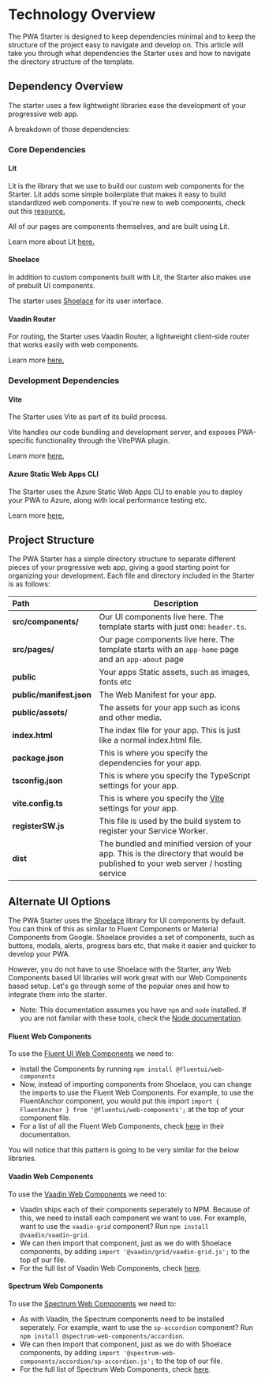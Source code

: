 # Technology Overview

The PWA Starter is designed to keep dependencies minimal and to keep the structure of the project easy to navigate and develop on. This article will take you through what dependencies the Starter uses and how to navigate the directory structure of the template.

## Dependency Overview

The starter uses a few lightweight libraries ease the development of your progressive web app. 

A breakdown of those dependencies:

### Core Dependencies

#### Lit

Lit is the library that we use to build our custom web components for the Starter. Lit adds some simple boilerplate that makes it easy to build standardized web components. 
If you're new to web components, check out this [resource.](https://developer.mozilla.org/en-US/docs/Web/Web_Components)

All of our pages are components themselves, and are built using Lit. 

Learn more about Lit [here.](https://lit.dev/)

#### Shoelace

In addition to custom components built with Lit, the Starter also makes use of prebuilt UI components.

The starter uses [Shoelace](https://shoelace.style/) for its user interface.

#### Vaadin Router

For routing, the Starter uses Vaadin Router, a lightweight client-side router that works easily with web components.

Learn more [here.](https://vaadin.github.io/router/vaadin-router/demo/#vaadin-router-getting-started-demos)

### Development Dependencies

#### Vite
The Starter uses Vite as part of its build process. 

Vite handles our code bundling and development server, and exposes PWA-specific functionality through the VitePWA plugin.

Learn more [here.](https://vitejs.dev/)

#### Azure Static Web Apps CLI
The Starter uses the Azure Static Web Apps CLI to enable you to deploy your PWA to Azure, along with local performance testing etc.

Learn more [here.](https://azure.github.io/static-web-apps-cli/)


## Project Structure

The PWA Starter has a simple directory structure to separate different pieces of your progressive web app, giving a good starting point for organizing your development. Each file and directory included in the Starter is as follows:

| Path | Description  |
| :-----|-----|
| **src/components/** | Our UI components live here. The template starts with just one: `header.ts`. |
| **src/pages/** | Our page components live here. The template starts with an `app-home` page and an `app-about` page |
| **public** | Your apps Static assets, such as images, fonts etc |
| **public/manifest.json** | The Web Manifest for your app.|
| **public/assets/** | The assets for your app such as icons and other media.  |
| **index.html** | The index file for your app. This is just like a normal index.html file. |
| **package.json** | This is where you specify the dependencies for your app. |
| **tsconfig.json** | This is where you specify the TypeScript settings for your app. |
| **vite.config.ts** | This is where you specify the [Vite](https://vitejs.dev/) settings for your app. |
| **registerSW.js** | This file is used by the build system to register your Service Worker.|
| **dist** | The bundled and minified version of your app. This is the directory that would be published to your web server / hosting service |

## Alternate UI Options

The PWA Starter uses the [Shoelace](https://shoelace.style/) library for UI components by default. You can think of this as similar to Fluent Components or Material Components from Google. Shoelace provides a set of components, such as buttons, modals, alerts, progress bars etc, that make it easier and quicker to develop your PWA. 

However, you do not have to use Shoelace with the Starter, any Web Components based UI libraries will work great with our Web Components based setup. Let's go through some of the popular ones and how to integrate them into the starter.

* Note: This documentation assumes you have `npm` and `node` installed. If you are not familar with these tools, check the [Node documentation](https://nodejs.org/en/).


#### Fluent Web Components

To use the [Fluent UI Web Components](https://github.com/microsoft/fluentui/tree/master/packages/web-components) we need to:

- Install the Components by running `npm install @fluentui/web-components` 
- Now, instead of importing components from Shoelace, you can change the imports to use the Fluent Web Components.    For example, to use the FluentAnchor component, you would put this import `import { FluentAnchor } from '@fluentui/web-components';` at the top of your component file.
- For a list of all the Fluent Web Components, check [here](https://docs.microsoft.com/en-us/fluent-ui/web-components/components/overview) in their documentation.

You will notice that this pattern is going to be very similar for the below libraries.

#### Vaadin Web Components
To use the [Vaadin Web Components](https://github.com/vaadin/web-components) we need to:

- Vaadin ships each of their components seperately to NPM. Because of this, we need to install each component we want to use. For example, want to use the `vaadin-grid` component? Run `npm install @vaadin/vaadin-grid`.
- We can then import that component, just as we do with Shoelace components, by adding `import '@vaadin/grid/vaadin-grid.js';` to the top of our file.
- For the full list of Vaadin Web Components, check [here](https://github.com/vaadin/web-components#core-components).

#### Spectrum Web Components
To use the [Spectrum Web Components](https://opensource.adobe.com/spectrum-web-components/getting-started/) we need to: 

- As with Vaadin, the Spectrum components need to be installed seperately. For example, want to use the `sp-accordion` component? Run `npm install @spectrum-web-components/accordion`.
- We can then import that component, just as we do with Shoelace components, by adding `import '@spectrum-web-components/accordion/sp-accordion.js';` to the top of our file.
- For the full list of Spectrum Web Components, check [here](https://github.com/vaadin/web-components#core-components).

